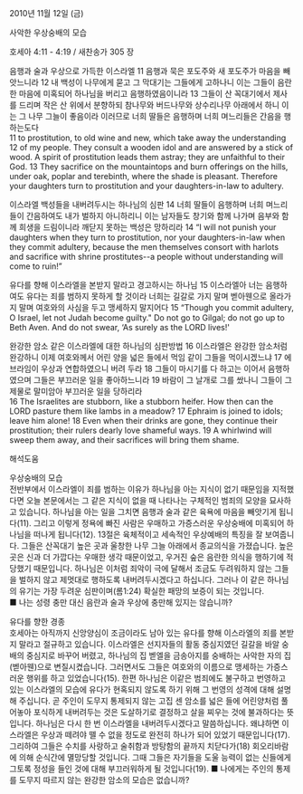 2010년 11월 12일 (금)

사악한 우상숭배의 모습



호세아 4:11 - 4:19 / 새찬송가 305 장


음행과 술과 우상으로 가득한 이스라엘 
11 음행과 묵은 포도주와 새 포도주가 마음을 빼앗느니라 12 내 백성이 나무에게 묻고 그 막대기는 그들에게 고하나니 이는 그들이 음란한 마음에 미혹되어 하나님을 버리고 음행하였음이니라 13 그들이 산 꼭대기에서 제사를 드리며 작은 산 위에서 분향하되 참나무와 버드나무와 상수리나무 아래에서 하니 이는 그 나무 그늘이 좋음이라 이러므로 너희 딸들은 음행하며 너희 며느리들은 간음을 행하는도다  
11 to prostitution, to old wine and new, which take away the understanding 12 of my people. They consult a wooden idol and are answered by a stick of wood. A spirit of prostitution leads them astray; they are unfaithful to their God. 13 They sacrifice on the mountaintops and burn offerings on the hills, under oak, poplar and terebinth, where the shade is pleasant. Therefore your daughters turn to prostitution and your daughters-in-law to adultery. 

이스라엘 백성들을 내버려두시는 하나님의 심판
14 너희 딸들이 음행하며 너희 며느리들이 간음하여도 내가 벌하지 아니하리니 이는 남자들도 창기와 함께 나가며 음부와 함께 희생을 드림이니라 깨닫지 못하는 백성은 망하리라 
14 “I will not punish your daughters when they turn to prostitution, nor your daughters-in-law when they commit adultery, because the men themselves consort with harlots and sacrifice with shrine prostitutes--a people without understanding will come to ruin!” 

유다를 향해 이스라엘을 본받지 말라고 경고하시는 하나님
15 이스라엘아 너는 음행하여도 유다는 죄를 범하지 못하게 할 것이라 너희는 길갈로 가지 말며 벧아웬으로 올라가지 말며 여호와의 사심을 두고 맹세하지 말지어다
15 “Though you commit adultery, O Israel, let not Judah become guilty." Do not go to Gilgal; do not go up to Beth Aven. And do not swear, ‘As surely as the LORD lives!' 

완강한 암소 같은 이스라엘에 대한 하나님의 심판방법
16 이스라엘은 완강한 암소처럼 완강하니 이제 여호와께서 어린 양을 넓은 들에서 먹임 같이 그들을 먹이시겠느냐 17 에브라임이 우상과 연합하였으니 버려 두라 18 그들이 마시기를 다 하고는 이어서 음행하였으며 그들은 부끄러운 일을 좋아하느니라 19 바람이 그 날개로 그를 쌌나니 그들이 그 제물로 말미암아 부끄러운 일을 당하리라  
16 The Israelites are stubborn, like a stubborn heifer. How then can the LORD pasture them like lambs in a meadow? 17 Ephraim is joined to idols; leave him alone! 18 Even when their drinks are gone, they continue their prostitution; their rulers dearly love shameful ways. 19 A whirlwind will sweep them away, and their sacrifices will bring them shame.

해석도움





우상숭배의 모습  
전반부에서 이스라엘이 죄를 범하는 이유가 하나님을 아는 지식이 없기 때문임을 지적했다면 오늘 본문에서는 그 같은 지식이 없을 때 나타나는 구체적인 범죄의 모양을 묘사하고 있습니다. 하나님을 아는 일을 그치면 음행과 술과 같은 육욕에 마음을 빼앗기게 됩니다(11). 그리고 이렇게 정욕에 빠진 사람은 우매하고 가증스러운 우상숭배에 미혹되어 하나님을 떠나게 됩니다(12). 13절은 육체적이고 세속적인 우상예배의 특징을 잘 보여줍니다. 그들은 산꼭대기 높은 곳과 울창한 나무 그늘 아래에서 종교의식을 가졌습니다. 높은 곳은 신과 더 가깝다는 우매한 생각 때문이었고, 우거진 숲은 음란한 의식을 행하기에 적당했기 때문입니다. 하나님은 이처럼 죄악이 극에 달해서 조금도 두려워하지 않는 그들을 벌하지 않고 제멋대로 행하도록 내버려두시겠다고 하십니다. 그러나 이 같은 하나님의 유기는 가장 두려운 심판이며(롬1:24) 확실한 패망의 보증이 되는 것입니다.  
■ 나는 성령 충만 대신 음란과 술과 우상에 충만해 있지는 않습니까?

유다를 향한 경종  
호세아는 아직까지 신앙양심이 조금이라도 남아 있는 유다를 향해 이스라엘의 죄를 본받지 말라고 절규하고 있습니다. 이스라엘은 선지자들의 활동 중심지였던 길갈을 바알 숭배의 중심지로 바꾸어 버렸고, 하나님의 집 벧엘을 금송아지를 숭배하는 사악한 자의 집(벧아웬)으로 변질시켰습니다. 그러면서도 그들은 여호와의 이름으로 맹세하는 가증스러운 행위를 하고 있었습니다(15). 한편 하나님은 이같은 범죄에도 불구하고 번영하고 있는 이스라엘의 모습에 유다가 현혹되지 않도록 하기 위해 그 번영의 성격에 대해 설명해 주십니다. 곧 주인이 도무지 통제되지 않는 고집 센 암소를 넓은 들에 어린양처럼 풀어놓아 포식하게 내버려두는 것은 도살하기로 결정하고 살을 찌우는 것에 불과하다는 뜻입니다. 하나님은 다시 한 번 이스라엘을 내버려두시겠다고 말씀하십니다. 왜냐하면 이스라엘은 우상과 떼려야 뗄 수 없을 정도로 완전히 하나가 되어 있었기 때문입니다(17). 그리하여 그들은 수치를 사랑하고 술취함과 방탕함의 끝까지 치닫다가(18) 회오리바람에 의해 순식간에 멸망당할 것입니다. 그때 그들은 자기들을 도울 능력이 없는 신들에게 그토록 정성을 들인 것에 대해 부끄러워하게 될 것입니다(19). 
■ 나에게는 주인의 통제를 도무지 따르지 않는 완강한 암소의 모습은 없습니까?